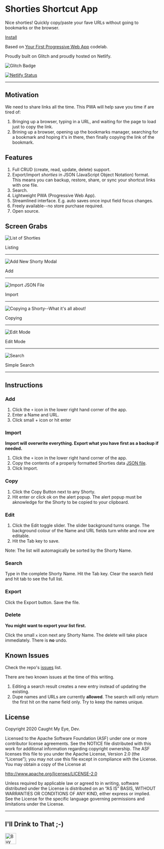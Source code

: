 # Shorties Shortcut App

Nice shorties! Quickly copy/paste your fave URLs without going to bookmarks or the browser. 

[Install](https://shorties.caughtmyeye.cc)

Based on [Your First Progressive Web App][codelab] codelab.

Proudly built on Glitch and proudly hosted on Netlify.

![Glitch Badge](https://badge.glitch.me/shorties)

[![Netlify Status](https://api.netlify.com/api/v1/badges/afb67eaf-5385-474a-ae89-c70a7ad186c2/deploy-status)](https://app.netlify.com/sites/shorties/deploys)

---

## Motivation

We need to share links all the time. This PWA will help save you time if are tired of:

1. Bringing up a browser, typing in a URL, and waiting for the page to load just to copy the link.
2. Brining up a browser, opening up the bookmarks manager, searching for a bookmark and hoping it's in there, then finally copying the link of the bookmark.

## Features

1. Full CRUD (create, read, update, delete) support.
2. Export/import _shorties_ in JSON (JavaScript Object Notation) format. This means you can backup, restore, share, or sync your shortcut links with one file.
3. Search.
4. Lightweight PWA (Progressive Web App).
5. Streamlined interface. E.g. auto saves once input field focus changes.
6. Freely available--no store purchase required.
7. Open source.

## Screen Grabs

![List of Shorties](https://raw.githubusercontent.com/marklchaves/shortcuts/master/screen-grabs/shorties-list-of-shorties.png "List of Shorties")

Listing

---

![Add New Shorty Modal](https://raw.githubusercontent.com/marklchaves/shortcuts/master/screen-grabs/shorties-add-new-modal.png "Add New Shorty Modal")

Add

---

![Import JSON File](https://raw.githubusercontent.com/marklchaves/shortcuts/master/screen-grabs/shorties-import-json.png "Import JSON File")

Import

---

![Copying a Shorty--What it's all about!](https://raw.githubusercontent.com/marklchaves/shortcuts/master/screen-grabs/shorties-copied-shorty.png "Copying a Shorty--What it's all about!")

Copying

---

![Edit Mode](https://raw.githubusercontent.com/marklchaves/shortcuts/master/screen-grabs/shorties-edit-shorty.png "Edit Mode")

Edit Mode

---

![Search](https://raw.githubusercontent.com/marklchaves/shortcuts/master/screen-grabs/shorties-search.png "Search")

Simple Search

---

## Instructions

### Add

1. Click the `+` icon in the lower right hand corner of the app.
1. Enter a Name and URL.
1. Click small + icon or hit enter

### Import

**Import will overwrite everything. Export what you have first as a backup if needed.**

1. Click the `+` icon in the lower right hand corner of the app.
1. Copy the contents of a properly formatted Shorties data [JSON file](shorties-example-data.json).
1. Click Import.

### Copy

1. Click the Copy Button next to any Shorty.
1. Hit enter or click ok on the alert popup. The alert popup must be aknowledge for the Shorty to be copied to your clipboard.

### Edit

1. Click the Edit toggle slider. The slider background turns orange. The background colour of the Name and URL fields turn white and now are editable.
2. Hit the Tab key to save.

Note: The list will automagically be sorted by the Shorty Name.

### Search

Type in the complete Shorty Name. Hit the Tab key. Clear the search field and hit tab to see the full list.

### Export

Click the Export button. Save the file.

### Delete

**You might want to export your list first.**

Click the small `x` icon next any Shorty Name. The delete will take place immediately. There is **no** undo.

## Known Issues

Check the repo's [issues](https://github.com/marklchaves/shortcuts/issues) list.

There are two known issues at the time of this writing.

1. Editing a search result creates a new entry instead of updating the existing. 
2. Dupe names and URLs are currently **allowed**. The search will only return the first hit on the name field only. Try to keep the names unique.

## License

Copyright 2020 Caught My Eye, Dev.

Licensed to the Apache Software Foundation (ASF) under one or more contributor
license agreements. See the NOTICE file distributed with this work for
additional information regarding copyright ownership. The ASF licenses this
file to you under the Apache License, Version 2.0 (the “License”); you may not
use this file except in compliance with the License. You may obtain a copy of
the License at

http://www.apache.org/licenses/LICENSE-2.0

Unless required by applicable law or agreed to in writing, software distributed
under the License is distributed on an “AS IS” BASIS, WITHOUT WARRANTIES OR
CONDITIONS OF ANY KIND, either express or implied. See the License for the
specific language governing permissions and limitations under the License.

---

## I'll Drink to That ;-)

<a href='https://ko-fi.com/D1D7YARD' target='_blank'><img height='36' style='border:0px;height:36px;' src='https://az743702.vo.msecnd.net/cdn/kofi5.png?v=2' border='0' alt='Buy Me a Coffee at ko-fi.com' /></a>

[codelab]: https://codelabs.developers.google.com/codelabs/your-first-pwapp/
